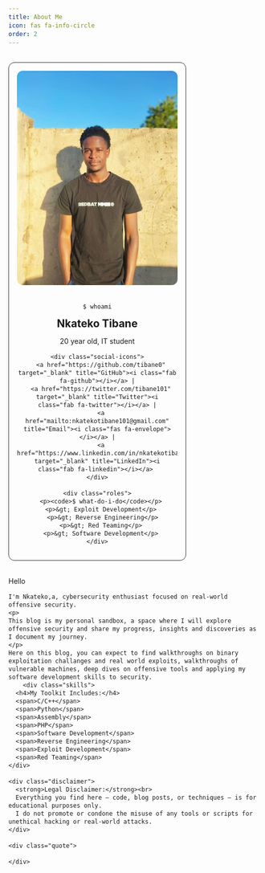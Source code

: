 ```yaml
---
title: About Me
icon: fas fa-info-circle
order: 2
---
```


<!-- Font Awesome CDN for icons -->
<link rel="stylesheet" href="https://cdnjs.cloudflare.com/ajax/libs/font-awesome/6.5.0/css/all.min.css">


<style>
.profile-container {
  display: flex;
  flex-wrap: wrap;
  gap: 2rem;
  margin-top: 2rem;
}

.profile-left {
  flex: 1;
  max-width: 320px;
  background: var(--card-bg);
  padding: 1rem;
  border-radius: 12px;
  text-align: center;
  border: 1px solid #333;
}

.profile-left img {
  width: 100%;
  border-radius: 12px;
  margin-bottom: 1rem;
}

.profile-left h2 {
  margin: 0;
}

.profile-left .roles {
  text-align: left;
  margin-top: 1rem;
  font-family: monospace;
  font-size: 0.9rem;
}

.profile-right {
  flex: 2;
  min-width: 300px;
}

.skills {
  margin-top: 1rem;
}

.skills span {
  display: inline-block;
  background: var(--tag-bg, #3a3a3a);
  color: var(--tag-text, #fff);
  padding: 4px 10px;
  border-radius: 12px;
  font-size: 0.8rem;
  margin: 5px 5px 0 0;
}

.disclaimer {
  background: rgba(255, 255, 255, 0.05);
  border-left: 4px solid #865dff;
  padding: 1rem;
  border-radius: 8px;
  margin-top: 2rem;
  font-size: 0.9rem;
}

.quote {
  text-align: center;
  margin-top: 2rem;
  font-weight: bold;
  font-size: 0.95rem;
}


</style>


  <div class="profile-container">

  <div class="profile-left">
    <img src="/assets/images/me.jpeg" alt="Profile Image">
    <p><code>$ whoami</code></p>
    <h2>Nkateko Tibane</h2>
    <p>20 year old, IT student</p>


    <div class="social-icons">
      <a href="https://github.com/tibane0" target="_blank" title="GitHub"><i class="fab fa-github"></i></a> |
      <a href="https://twitter.com/tibane101" target="_blank" title="Twitter"><i class="fab fa-twitter"></i></a> |
      <a href="mailto:nkatekotibane101@gmail.com" title="Email"><i class="fas fa-envelope"></i></a> |
      <a href="https://www.linkedin.com/in/nkatekotibane" target="_blank" title="LinkedIn"><i class="fab fa-linkedin"></i></a> 
    </div>

    <div class="roles">
      <p><code>$ what-do-i-do</code></p>
      <p>&gt; Exploit Development</p>
       <p>&gt; Reverse Engineering</p>
      <p>&gt; Red Teaming</p>
      <p>&gt; Software Development</p>
    </div>
  </div>




  <div class="profile-right">
    Hello 

    I'm Nkateko,a, cybersecurity enthusiast focused on real-world offensive security.
    <p>
    This blog is my personal sandbox, a space where I will explore offensive security and share my progress, insights and discoveries as I document my journey. 
    </p>
    Here on this blog, you can expect to find walkthroughs on binary exploitation challanges and real world exploits, walkthroughs of vulnerable machines, deep dives on offensive tools and applying my software development skills to security.
        <div class="skills">
      <h4>My Toolkit Includes:</h4>
      <span>C/C++</span>
      <span>Python</span>
      <span>Assembly</span>
      <span>PHP</span>
      <span>Software Development</span>
      <span>Reverse Engineering</span>
      <span>Exploit Development</span>
      <span>Red Teaming</span>
    </div>

    <div class="disclaimer">
      <strong>Legal Disclaimer:</strong><br>
      Everything you find here — code, blog posts, or techniques — is for educational purposes only.  
      I do not promote or condone the misuse of any tools or scripts for unethical hacking or real-world attacks.
    </div>

    <div class="quote">
      
    </div>
  </div>
</div>


<!--
## Certifications  

### Completed

#### N/A

---

### Currently Pursuing

<div class="cert-blocks">
  <div class="cert-card">
    <img src="/assets/images/cert/crta.png" alt="CRTA" class="cert-img">
    <h3>CRTA</h3>
    <p><a href="https://cyberwarfare.live/product/red-team-analyst-crta/" target="_blank">Certified Red Team Analyst</a></p>
    <p><strong>Status:</strong> Currently Pursuing</p>
  </div>
</div>

---

### Future Goals

<div class="cert-blocks">
  <div class="cert-card">
    <img src="/assets/images/cert/oscp.png" alt="OSCP" class="cert-img">
    <h3>OSCP</h3>
    <p>Offensive Security Certified Professional</p>
    <p><strong>Status:</strong> Goal</p>
  </div>

  <div class="cert-card">
    <img src="/assets/images/cert/crto.jpeg" alt="CRTO" class="cert-img">
    <h3>CRTO</h3>
    <p>Certified Red Team Operator</p>
    <p><strong>Status:</strong> Goal</p>
  </div>

  <div class="cert-card">
    <img src="/assets/images/cert/osed.jpeg" alt="OSED" class="cert-img">
    <h3>OSED</h3>
    <p>Offensive Security Exploit Developer</p>
    <p><strong>Status:</strong> Goal</p>
  </div>



<style>
.cert-blocks {
  display: flex;
  flex-wrap: wrap;
  gap: 1rem;
  margin-top: 1rem;
  justify-content: center;
}

.cert-card {
  flex: 1 1 250px;
  max-width: 300px;
  padding: 1rem;
  background-color: var(--card-bg, #fff);
  border: 2px solid #b266ff;
  border-radius: 12px;
  box-shadow: 0 2px 8px rgba(0, 0, 0, 0.05);
  transition: transform 0.2s ease;
  text-align: center;
}

.cert-card:hover {
  transform: scale(1.02);
  border-color: #9333ea;
}

.cert-card h3 {
  color: #b266ff;
  margin-top: 0;
}

.cert-card p {
  margin: 0.4rem 0;
}

.cert-card a {
  color: #b266ff;
  text-decoration: none;
}

.cert-card a:hover {
  text-decoration: underline;
}

.cert-img {
  max-width: 100px;
  max-height: 100px;
  margin-bottom: 1rem;
  object-fit: contain;
}
</style>

---
## Learning Paths / Training

<style>
.trainings-blocks {
  display: flex;
  flex-wrap: wrap;
  gap: 1rem;
  margin-top: 1rem;
  justify-content: center;
}

.training-card {
  flex: 1 1 250px;
  max-width: 300px;
  padding: 1rem;
  border: 2px solid rgb(211, 47, 211);
  border-radius: 12px;
  box-shadow: 0 2px 8px rgb(99, 5, 94);
  transition: transform 0.2s ease;
  text-align: center;
}

.training-card:hover {
  transform: scale(1.02);
  border-color: #9333ea;
}

.training-card h3 {
  color: #b266ff; /* Fixed syntax error (removed extra colon) */
  margin-top: 0;
}

.training-card p {
  margin: 0.4rem 0;
  font-size: 0.95rem;
  color: #444;
}

.training-card a {
  color: #4f46e5;
  text-decoration: none;
  font-weight: 500;
}

.training-card a:hover {
  text-decoration: underline;
}

.training-img {
  max-width: 80px;
  max-height: 80px;
  margin-bottom: 1rem;
  object-fit: contain;
  border-radius: 6px;
}
</style>

<div class="trainings-blocks">
	  <div class="training-card">
    <img src="/assets/images/endpoint_sec.png" class="training-img" alt="Course Icon" />
    <h3>Endpoint Security </h3>
    <p>Cisco Networking Academy</p>
    <a href="https://www.credly.com/badges/04258199-4029-4933-80ed-2de980d43fe9/public_url" target="_blank">view badge</a>
  </div>


  <div class="training-card">
    <img src="/assets/images/net_basics.png" class="training-img" alt="Course Icon" />
    <h3>Networking Basics</h3>
    <p>Cisco Networking Academy</p>
    <a href="#">view badge</a>
  </div>
    
  <div class="training-card">
    <img src="/assets/images/ethical_hacker.png" class="training-img" alt="Course Icon" />
    <h3>Ethical hacker</h3>
    <p>Cisco Networking Academy</p>
    <a href="https://www.credly.com/badges/102b3947-3c16-4d09-afa2-eb067efa50ad/public_url">view badge</a>
  </div>

  <div class="training-card">
    <img src="/assets/images/netcad.png" class="training-img" alt="Course Icon" />
    <h3>Introduction to Cybersecurity</h3>
    <p>Cisco Networking Academy</p>
    <a href="#">view badge</a>
  </div>

</div>
---

Feel free to connect, share your thoughts, and let's learn and grow together in the exciting realm of cybersecurity!


--> 